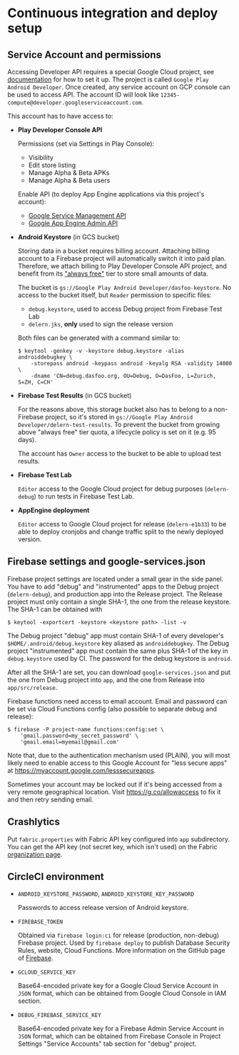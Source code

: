 # Continuous integration and deploy setup

## Service Account and permissions

Accessing Developer API requires a special Google Cloud project, see
[documentation](https://developers.google.com/android-publisher/getting_started)
for how to set it up. The project is called `Google Play Android Developer`.
Once created, any service account on GCP console can be used to access API. The
account ID will look like `12345-compute@developer.googleserviceaccount.com`.

This account has to have access to:

* **Play Developer Console API**

  Permissions (set via Settings in Play Console):

  - Visibility
  - Edit store listing
  - Manage Alpha & Beta APKs
  - Manage Alpha & Beta users

  Enable API (to deploy App Engine applications via this project's account):

  - [Google Service Management API](https://console.developers.google.com/apis/api/servicemanagement.googleapis.com/)
  - [Google App Engine Admin API](https://console.developers.google.com/apis/api/appengine.googleapis.com/)

* **Android Keystore** (in GCS bucket)

  Storing data in a bucket requires billing account. Attaching billing account
  to a Firebase project will automatically switch it into paid plan. Therefore,
  we attach billing to Play Developer Console API project, and benefit from its
  ["always free"](https://cloud.google.com/free/docs/always-free-usage-limits)
  tier to store small amounts of data.

  The bucket is `gs://Google Play Android Developer/dasfoo-keystore`.
  No access to the bucket itself, but `Reader` permission to specific files:

  - `debug.keystore`, used to access Debug project from Firebase Test Lab
  - `delern.jks`, **only** used to sign the release version

  Both files can be generated with a command similar to:

  ```shell
  $ keytool -genkey -v -keystore debug.keystore -alias androiddebugkey \
      -storepass android -keypass android -keyalg RSA -validity 14000 \
      -dname 'CN=debug.dasfoo.org, OU=Debug, O=DasFoo, L=Zurich, S=ZH, C=CH'
  ```

* **Firebase Test Results** (in GCS bucket)

  For the reasons above, this storage bucket also has to belong to a
  non-Firebase project, so it's stored in
  `gs://Google Play Android Developer/delern-test-results`. To prevent the
  bucket from growing above "always free" tier quota, a lifecycle policy is set
  on it (e.g. 95 days).

  The account has `Owner` access to the bucket to be able to upload test
  results.

* **Firebase Test Lab**

  `Editor` access to the Google Cloud project for debug purposes
  (`delern-debug`) to run tests in Firebase Test Lab.

* **AppEngine deployment**

  `Editor` access to Google Cloud project for release (`delern-e1b33`) to be
  able to deploy cronjobs and change traffic split to the newly deployed
  version.

## Firebase settings and google-services.json

Firebase project settings are located under a small gear in the side panel.
You have to add "debug" and "instrumented" apps to the Debug project
(`delern-debug`), and production app into the Release project. The Release
project must only contain a single SHA-1, the one from the release keystore. The
SHA-1 can be obtained with

```shell
$ keytool -exportcert -keystore <keystore path> -list -v
```

The Debug project "debug" app must contain SHA-1 of every developer's
`$HOME/.android/debug.keystore` key aliased as `androiddebugkey`. The Debug
project "instrumented" app must contain the same plus SHA-1 of the key in
`debug.keystore` used by CI. The password for the debug keystore is `android`.

After all the SHA-1 are set, you can download `google-services.json` and put the
one from Debug project into `app`, and the one from Release into
`app/src/release`.

Firebase functions need access to email account. Email and password can be set
via Cloud Functions config (also possible to separate debug and release):

```shell
$ firebase -P project-name functions:config:set \
    'gmail.password=my_secret_password' \
    'gmail.email=myemail@gmail.com'
```

Note that, due to the authentication mechanism used (PLAIN), you will most
likely need to enable access to this Google Account for "less secure apps" at
https://myaccount.google.com/lesssecureapps.

Sometimes your account may be locked out if it's being accessed from a very
remote geographical location. Visit https://g.co/allowaccess to fix it and
then retry sending email.

## Crashlytics

Put `fabric.properties` with Fabric API key configured into `app` subdirectory.
You can get the API key (not secret key, which isn't used) on the Fabric
[organization page](https://www.fabric.io/settings/organizations).

## CircleCI environment

* `ANDROID_KEYSTORE_PASSWORD`, `ANDROID_KEYSTORE_KEY_PASSWORD`

  Passwords to access release version of Android keystore.

* `FIREBASE_TOKEN`

  Obtained via `firebase login:ci` for release (production, non-debug) Firebase
  project. Used by `firebase deploy` to publish Database Security Rules,
  website, Cloud Functions. More information on the GitHub page of
  [Firebase](https://github.com/firebase/firebase-tools#using-with-ci-systems).

* `GCLOUD_SERVICE_KEY`

  Base64-encoded private key for a Google Cloud Service Account in `JSON`
  format, which can be obtained from Google Cloud Console in IAM section.

* `DEBUG_FIREBASE_SERVICE_KEY`

  Base64-encoded private key for a Firebase Admin Service Account in `JSON`
  format, which can be obtained from Firebase Console in Project Settings
  "Service Accounts" tab section for "debug" project.
